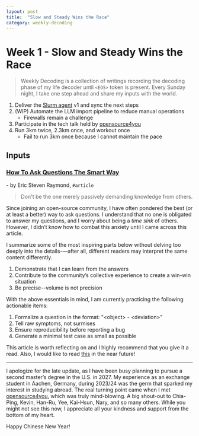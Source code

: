 ```yaml
---
layout: post
title:  "Slow and Steady Wins the Race"
category: weekly-decoding
---
```


# Week 1 - Slow and Steady Wins the Race

> Weekly Decoding is a collection of writings recording the decoding phase of my life decoder until `<EOS>` token is present. Every Sunday night, I take one step ahead and share my inputs with the world.

1. Deliver the [Slurm agent](https://github.com/flyteorg/flytekit/pull/3005) v1 and sync the next steps
2. (WIP) Automate the LLM import pipeline to reduce manual operations
    * Firewalls remain a challenge 
3. Participate in the tech talk held by [opensource4you](https://www.facebook.com/opensource4you)
4. Run 3km twice, 2.3km once, and workout once
    * Fail to run 3km once because I cannot maintain the pace

## Inputs
### [How To Ask Questions The Smart Way](http://www.catb.org/~esr/faqs/smart-questions.html#courtesy) 
\- by Eric Steven Raymond, `#article`

> Don't be the one merely passively demanding knowledge from others.

Since joining an open-source community, I have often pondered the best (or at least a better) way to ask questions. I understand that no one is obligated to answer my questions, and I worry about being a *time sink* of others. However, I didn’t know how to combat this anxiety until I came across this article.

I summarize some of the most inspiring parts below without delving too deeply into the details-—after all, different readers may interpret the same content differently.

1. Demonstrate that I can learn from the answers
2. Contribute to the community’s collective experience to create a win-win situation
3. Be precise--volume is not precision
<!-- > Describe the goal, not the step -->
<!-- top-down, narrow down the room for imagination -->

With the above essentials in mind, I am currently practicing the following actionable items:

1. Formalize a question in the format: "\<object\> - \<deviation\>"
2. Tell raw symptoms, not surmises
3. Ensure reproducibility before reporting a bug
4. Generate a minimal test case as small as possible

This article is worth reflecting on and I highly recommend that you give it a read. Also, I would like to read [this](https://www.chiark.greenend.org.uk/~sgtatham/bugs.html) in the near future!

---

I apologize for the late update, as I have been busy planning to pursue a second master’s degree in the U.S. in 2027. My experience as an exchange student in Aachen, Germany, during 2023/24 was the germ that sparked my interest in studying abroad. The real turning point came when I met [opensource4you](https://www.facebook.com/opensource4you), which was truly mind-blowing. A big shout-out to Chia-Ping, Kevin, Han-Ru, Yee, Kai-Hsun, Nary, and so many others. While you might not see this now, I appreciate all your kindness and support from the bottom of my heart.

Happy Chinese New Year!
